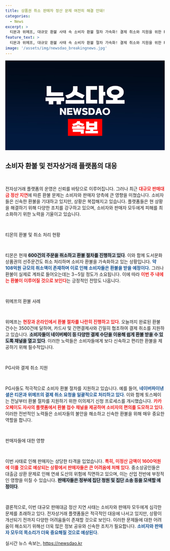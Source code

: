 ```yaml
---
title: 상품권 취소 판매자 정산 문제 여전히 해결 안돼!
categories:
  - News
excerpt: >
  티몬과 위메프, 대규모 환불 사태 속 소비자 환불 절차 가속화! 결제 취소와 지원을 위한 PG사들도 나서며, 피해 판매자들의 위기 대책 모색이 이뤄질 예정이다. 이번 주 내 환불이 마무리될지 주목!
feature_text: >
  티몬과 위메프, 대규모 환불 사태 속 소비자 환불 절차 가속화! 결제 취소와 지원을 위한 PG사들도 나서며, 피해 판매자들의 위기 대책 모색이 이뤄질 예정이다. 이번 주 내 환불이 마무리될지 주목!
image: '/assets/img/newsdao_breakingnews.jpg'
---
```


<p><img src="/assets/img/newsdao_breakingnews.jpg" alt="firstkoreanews 속보" /></p>

<h2 data-ke-size="size26">소비자 환불 및 전자상거래 플랫폼의 대응</h2>

<p data-ke-size="size16">&nbsp;</p>

<p>전자상거래 플랫폼의 운영은 신뢰를 바탕으로 이루어집니다. 그러나 최근 <b><span style="color: #ee2323;">대규모 판매대금 정산 지연</span></b>에 따른 환불 문제는 소비자와 판매자 양측에 큰 영향을 미쳤습니다. 소비자들은 신속한 환불을 기대하고 있지만, 상황은 복잡해지고 있습니다. 플랫폼들은 현 상황을 해결하기 위해 다양한 조치를 강구하고 있으며, 소비자와 판매자 모두에게 피해를 최소화하기 위한 노력을 기울이고 있습니다.</p>

<p data-ke-size="size16">&nbsp;</p>

<p>티몬의 환불 및 취소 처리 현황</p>

<p data-ke-size="size16">&nbsp;</p>

<p>티몬은 현재 <b><span style="background-color: #21538527;">600건의 주문을 취소하고 환불 절차를 진행하고 있다</span></b>. 이와 함께 도서문화상품권의 선주문건도 취소 처리하며 소비자 환불을 가속화하고 있는 상황입니다. <b><span style="color: #1a5490;">약 108억원 규모의 취소액이 존재하며 이로 인해 소비자들은 환불을 받을 예정이다.</span></b> 그러나 환불이 실제로 계좌로 들어오는데는 3∼5일 정도가 소요됩니다. 이에 따라 <b><span style="color: #ee2323;">이번 주 내에는 환불이 이루어질 것으로 보인다</span></b>는 긍정적인 전망도 나옵니다.</p>

<p data-ke-size="size16">&nbsp;</p>

<p>위메프의 환불 사례</p>

<p data-ke-size="size16">&nbsp;</p>

<p>위메프는 <b><span style="color: #ee2323;">현장과 온라인에서 환불 절차를 나란히 진행하고 있다</span></b>. 오늘까지 완료된 환불 건수는 3500건에 달하며, 카드사 및 간편결제사와 긴밀히 협조하여 결제 취소를 지원하고 있습니다. <b><span style="background-color: #21538527;">소비자들이 네이버페이 등 다양한 결제 수단을 이용해 쉽게 환불 받을 수 있도록 채널을 열고 있다</span></b>. 이러한 노력들은 소비자들에게 보다 신속하고 편리한 환불을 제공하기 위해 필수적입니다.</p>

<p data-ke-size="size16">&nbsp;</p>

<p>PG사와 결제 취소 지원</p>

<p data-ke-size="size16">&nbsp;</p>

<p>PG사들도 적극적으로 소비자 환불 절차를 지원하고 있습니다. 예를 들어, <b><span style="color: #1a5490;">네이버파이낸셜은 티몬과 위메프의 결제 취소 요청을 일괄적으로 처리하고 있다</span></b>. 이와 함께 토스페이는 전날부터 환불 절차를 지원하기 위한 이의제기 신청 프로세스를 개시했습니다. <b><span style="color: #ee2323;">카카오페이도 자사의 플랫폼에서 환불 접수 채널을 제공하며 소비자의 편의를 도모하고 있다</span></b>. 이러한 전반적인 노력들은 소비자들의 불안을 해소하고 신속한 환불을 위해 매우 중요한 역할을 합니다.</p>

<p data-ke-size="size16">&nbsp;</p>

<p>판매자들에 대한 영향</p>

<p data-ke-size="size16">&nbsp;</p>

<p>이번 사태로 인해 판매자는 상당한 타격을 입었습니다. <b><span style="color: #ee2323;">특히, 미정산 금액이 1600억원에 이를 것으로 예상되는 상황에서 판매자들은 큰 어려움에 처해 있다</span></b>. 중소상공인들은 대출금 상환 문제로 인해 연쇄 도산의 위험에 직면하고 있으며, 이는 산업 전반에 부정적인 영향을 미칠 수 있습니다. <b><span style="background-color: #21538527;">판매자들은 정부에 집단 청원 및 집단 소송 등을 모색할 예정이다</span></b>.</p>

<p data-ke-size="size16">&nbsp;</p>

<p>결론적으로, 이번 대규모 판매대금 정산 지연 사태는 소비자와 판매자 모두에게 심각한 문제를 초래하고 있다. 전자상거래 플랫폼들은 적극적인 대응에 나서고 있지만, 상황이 개선되기 전까지 다양한 어려움들이 존재할 것으로 보인다. 이러한 문제들에 대한 어려움이 해소되기 위해선 더욱 많은 정보 공유와 신속한 조치가 필요합니다. <b><span style="color: #1a5490;">소비자와 판매자 모두의 목소리가 더욱 중요해질 것으로 예상된다</span></b>.</p>
실시간 뉴스 속보는, <a href="https://newsdao.kr" rel="dofollow">https://newsdao.kr</a>



